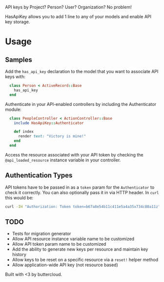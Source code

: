 

API keys by Project? Person? User? Organization? No problem!  

HasApiKey allows you to add 1 line to any of your models and enable API key storage.

# Usage

## Samples
Add the `has_api_key` declaration to the model that you want to associate API keys with:

```ruby
  class Person < ActiveRecord::Base
    has_api_key
  end
```

Authenticate in your API-enabled controllers by including the Authenticator module:

```ruby
  class PeopleController < ActionController::Base
    include HasApiKey::Authenticator

    def index
      render text: "Victory is mine!"
    end
  end 
```

Access the resource associated with your API token by checking the `@api_loaded_resource` instance variable in your controller.

## Authentication Types

API tokens have to be passed in as a `token` param for the `Authenticator` to check it correctly. You can also optionally pass it in via HTTP header. In `curl` this would be:

```bash
curl -IH "Authorization: Token token=b67a8e54b11c411e5a4a35x734c80a11z" http://localhost:3000/people
```

## TODO

* Tests for migration generator
* Allow API resource instance variable name to be customized
* Allow API token param name to be customized
* Add the ability to generate new keys per resource and maintain key history
* Allow keys to be reset on a specific resource via a `reset!` helper method
* Allow application-wide API key (not resource based)

Built with <3 by buttercloud.



